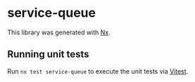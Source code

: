 # service-queue

This library was generated with [Nx](https://nx.dev).

## Running unit tests

Run `nx test service-queue` to execute the unit tests via [Vitest](https://vitest.dev/).
